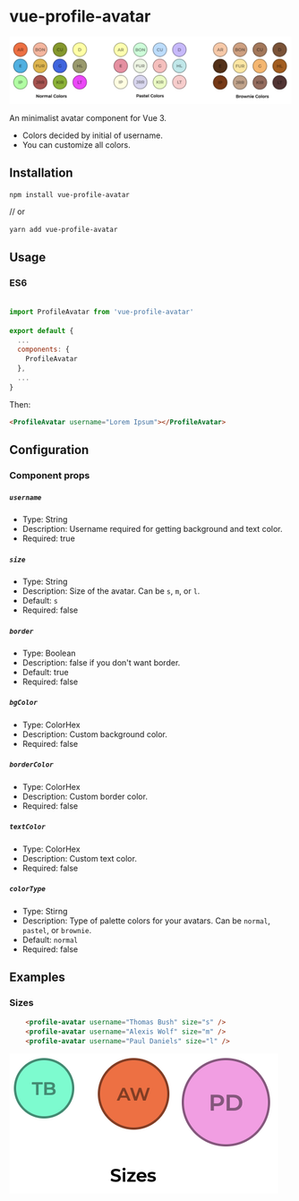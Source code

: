# vue-profile-avatar

![Banner](/images/banner.png?raw=true)

An minimalist avatar component for Vue 3.

- Colors decided by initial of username.
- You can customize all colors.

## Installation

`npm install vue-profile-avatar`

// or

`yarn add vue-profile-avatar`

## Usage

### ES6
```js

import ProfileAvatar from 'vue-profile-avatar'

export default {
  ...
  components: {
    ProfileAvatar
  },
  ...
}
```
Then:

```html
<ProfileAvatar username="Lorem Ipsum"></ProfileAvatar>
```
## Configuration

### Component props

##### `username`
- Type: String
- Description: Username required for getting background and text color.
- Required: true

##### `size`
- Type: String
- Description: Size of the avatar. Can be `s`, `m`, or `l`.
- Default: `s`
- Required: false

##### `border`
- Type: Boolean
- Description: false if you don't want border.
- Default: true
- Required: false

##### `bgColor`
- Type: ColorHex
- Description: Custom background color.
- Required: false

##### `borderColor`
- Type: ColorHex
- Description: Custom border color.
- Required: false

##### `textColor`
- Type: ColorHex
- Description: Custom text color.
- Required: false

##### `colorType`
- Type: Stirng
- Description: Type of palette colors for your avatars. Can be `normal`, `pastel`, or `brownie`.
- Default: `normal`
- Required: false

## Examples

### Sizes

```html
    <profile-avatar username="Thomas Bush" size="s" />
    <profile-avatar username="Alexis Wolf" size="m" />
    <profile-avatar username="Paul Daniels" size="l" />
```
![Sizes](/images/sizes.png?raw=true=x250)
